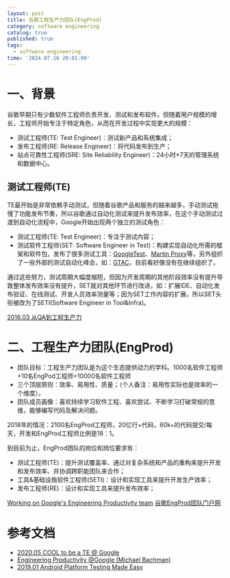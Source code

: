 ```yaml
---
layout: post
title: 谷歌工程生产力团队(EngProd)
category: software engineering
catalog: true
published: true
tags:
  - software engineering
time: '2024.07.16 20:01:00'
---
```


# 一、背景
谷歌早期只有少数软件工程师负责开发、测试和发布软件。但随着用户规模的增长，工程师开始专注于特定角色，从而在开发过程中实现更大的规模：
- 测试工程师(TE: Test Engineer)：测试新产品和系统集成；
- 发布工程师(RE: Release Engineer)：将代码发布到生产；
- 站点可靠性工程师(SRE: Site Reliability Engineer)：24小时*7天的管理系统和数据中心。

## 测试工程师(TE)
TE最开始是非常依赖手动测试，但随着谷歌产品和服务的越来越多，手动测试拖慢了功能发布节奏，所以谷歌通过自动化测试来提升发布效率，在这个手动测试过渡到自动化流程中，Google开始出现两个独立的测试角色：
- 测试工程师(TE: Test Engineer)：专注于测试内容；
- 测试软件工程师(SET: Software Engineer in Test)：构建实现自动化所需的框架和软件包，发布了很多测试工具：[GoogleTest](https://github.com/google/googletest)、[Martin Proxy](https://github.com/google/martian)等，另外组织了一些外部的测试自动化峰会，如：[GTAC](https://developers.google.com/google-test-automation-conference)，目前看好像没有在继续组织了。

通过这些努力，测试周期大幅度缩短，但因为开发周期的其他阶段效率没有提升导致整体发布效率没有提升，SET就对其他环节进行改进，如：扩展IDE、自动化发布验证、在线测试、开发人员效率测量等；因为SET工作内容的扩展，所以SET头衔被改为了SETI(Software Engineer in Tool&Infra)。

[2016.03 从QA到工程生产力](https://testing.googleblog.com/2016/03/from-qa-to-engineering-productivity.html)

# 二、工程生产力团队(EngProd)
- 团队目标：工程生产力团队是为这个生态提供动力的学科。1000名软件工程师+10名EngPod工程师=10000名软件工程师
- 三个顶层原则：效率、易用性、质量；（个人备注：易用性实际也是效率的一个维度）。
- 团队成员画像：喜欢持续学习软件工程、喜欢尝试、不断学习打破常规的思维，能够编写代码及解决问题。

2018年的情况：2100名EngProd工程师，20亿行+代码，60k+的代码提交/每天，开发和EngProd工程师比例是18：1。

到目前为止，EngProd团队的岗位和岗位要求有：
- 测试工程师(TE)：提升测试覆盖率、通过对复杂系统和产品的重构来提升开发和发布效率、并协调跨职能团队来合作；
- 工具&基础设施软件工程师(SETI)：设计和实现工具来提升开发生产效率；
- 发布工程师(RE)：设计和实现工具来提升发布效率；

[Working on Google's Engineering Productivity team](https://www.youtube.com/watch?v=56YTHz8sk9c)
[谷歌EngProd团队门户网](https://landing.google.com/engprod/)

# 参考文档
- [2020.05 COOL to be a TE @ Google](https://testing.googleblog.com/2020/05/cool-to-be-te-google.html)
- [Engineering Productivity @Google (Michael Bachman)](https://www.youtube.com/watch?v=ETtRxDEYeF4)
- [2019.01 Android Platform Testing Made Easy](https://testing.googleblog.com/2019/01/android-platform-testing-made-easy.html)
